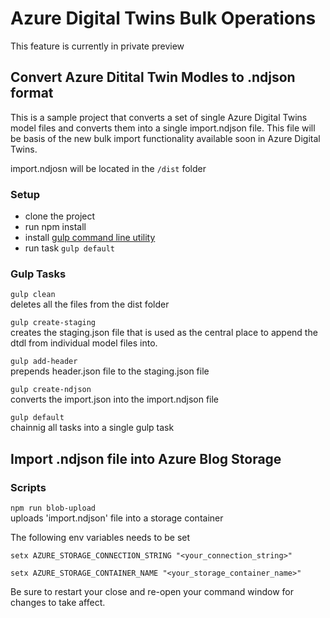 # Azure Digital Twins Bulk Operations
This feature is currently in private preview

## Convert Azure Ditital Twin Modles to .ndjson format
This is a sample project that converts a set of single Azure Digital Twins model files and converts them into a single import.ndjson file. This file will be basis of the new bulk import functionality available soon in Azure Digital Twins.

import.ndjosn will be located in the ```/dist``` folder

### Setup

- clone the project
- run npm install
- install [gulp command line utility](https://gulpjs.com/docs/en/getting-started/quick-start/)
- run task ```gulp default```

### Gulp Tasks

```gulp clean```
<br>deletes all the files from the dist folder

```gulp create-staging```
<br>creates the staging.json file that is used as the central place to append the dtdl from individual model files into. 

```gulp add-header```
<br>prepends header.json file to the staging.json file

```gulp create-ndjson```
<br>converts the import.json into the import.ndjson file

```gulp default```
<br>chainnig all tasks into a single gulp task

## Import .ndjson file into Azure Blog Storage

### Scripts
```npm run blob-upload```
<br>uploads 'import.ndjson' file into a storage container

The following env variables needs to be set

```setx AZURE_STORAGE_CONNECTION_STRING "<your_connection_string>"```

```setx AZURE_STORAGE_CONTAINER_NAME "<your_storage_container_name>"```

Be sure to restart your close and re-open your command window for changes to take affect.

